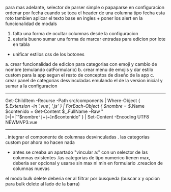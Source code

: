 para mas adelante, selector de parser simple o papaparse en configuracion
ordenar por fecha cuando se toca el header de una columna tipo fecha esta roto
tambien aplicar el texto base en ingles + poner los alert en la funcionalidad de modals

1. falta una forma de ocultar columnas desde la configuracion
2. estaria bueno sumar una forma de marcar entradas para edicion por lote en tabla

- unificar estilos css de los botones

a. crear funcionalidad de edicion para categorias con emoji y cambio de nombre (emulando catFormulario)
b. crear menu de emojis y dar estilo custom para la app segun el resto de conceptos de diseño de la app
c. crear panel de categorias desvinculadas emulando el de la version inicial y sumar a la configuracion

---

Get-ChildItem -Recurse -Path src/components | Where-Object {
  $_.Extension -in '.vue', '.js'
} | ForEach-Object {
  $nombre = $_.Name
  $contenido = Get-Content $_.FullName -Raw
  "[=|=|`"$nombre`"|=|=]`n$contenido"
} | Set-Content -Encoding UTF8 NEWMVP3.vue

---

. integrar el componente de columnas desvinculadas
. las categorias custom por ahora no hacen nada
- antes se creaba un apartado "vincular a:" con un selector de las columnas existentes
.las categorias de tipo numerico tienen max, deberia ser opcional y usarse sin max ni min en formulario
.creacion de columnas nuevas

el modo bulk delete deberia ser al filtrar por busqueda (buscar x y opcion para bulk delete al lado de la barra)